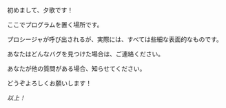 初めまして、夕歌です！

ここでプログラムを置く場所です。

プロシージャが呼び出されるが、実際には、すべては些細な表面的なものです。

あなたはどんなバグを見つけた場合は、ご連絡ください。

あなたが他の質問がある場合、知らせてください。

どうぞよろしくお願いします！

*以上！*
